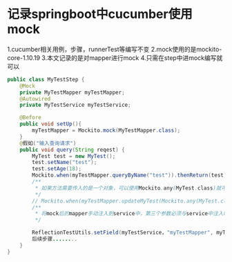 # 记录springboot中cucumber使用mock
1.cucumber相关用例，步骤，runnerTest等编写不变
2.mock使用的是mockito-core-1.10.19
3.本文记录的是对mapper进行mock
4.只需在step中进mock编写就可以 
```java
public class MyTestStep {
	@Mock
	private MyTestMapper myTestMapper;
	@Autowired
	private MyTestService myTestService;

	@Before
	public void setUp(){
		myTestMapper = Mockito.mock(MyTestMapper.class);
	}
	@假如("输入查询请求")
	public void query(String reqest) {
		MyTest test = new MyTest();
		test.setName("test");
		test.setAge(18);
		Mockito.when(myTestMapper.queryByName("test")).thenReturn(test);
		/**
		 * 如果方法需要传入的是一个对象，可以使用Mockito.any(MyTest.class)就可以返回特定的结果
		 */
		// Mockito.when(myTestMapper.updateMyTest(Mockito.any(MyTest.class))).thenReturn(test);
		/**
		 * 将mock后的mapper手动注入到service中，第三个参数必须与service中注入时mapper的变量名一致
		 */

		ReflectionTestUtils.setField(myTestService，"myTestMapper", myTestMapper);
		后续步骤........
	}
}
```